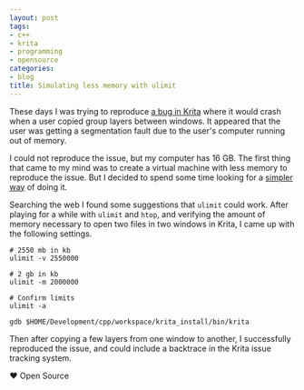 ```yaml
---
layout: post
tags:
- c++
- krita
- programming
- opensource
categories:
- blog
title: Simulating less memory with ulimit
---
```


These days I was trying to reproduce [a bug in Krita](https://bugs.kde.org/show_bug.cgi?id=376382)
where it would crash when a user copied group layers between windows. It appeared that the user was
getting a segmentation fault due to the user's computer running out of memory.

I could not reproduce the issue, but my computer has 16 GB. The first thing that came to my mind was
to create a virtual machine with less memory to reproduce the issue. But I decided to spend some time
looking for a [simpler way](http://wiki.c2.com/?LazinessImpatienceHubris) of doing it.

Searching the web I found some suggestions that `ulimit` could work. After playing for a while with
`ulimit` and `htop`, and verifying the amount of memory necessary to open two files in two windows
in Krita, I came up with the following settings.

```shell
# 2550 mb in kb
ulimit -v 2550000

# 2 gb in kb
ulimit -m 2000000

# Confirm limits
ulimit -a

gdb $HOME/Development/cpp/workspace/krita_install/bin/krita
```

Then after copying a few layers from one window to another, I successfully reproduced the issue,
and could include a backtrace in the Krita issue tracking system.

&hearts; Open Source
